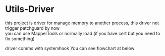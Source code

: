 # Utils-Driver
this project is driver for manage memory to another process, this driver not trigger patchguard by now<br>
you can use MapperTools or normally load (if you have cert but you need to fix something)

driver comms with systemhook You can see flowchart at below
